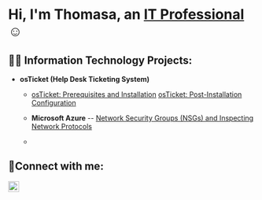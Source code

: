 
<h1>Hi, I'm Thomasa, an <a href="https://linkedin.com/in/Thomasa">IT Professional</a>☺</h1>

<h2>👨‍💻 Information Technology Projects:</h2>

- <b>osTicket (Help Desk Ticketing System)</b>
  - [osTicket: Prerequisites and Installation](https://github.com/Thomasa696/osticket-prereqs)
    [osTicket: Post-Installation Configuration](https://github.com/Thomasa696/post-install-config)

  - <b>Microsoft Azure</b> 
  -- [Network Security Groups (NSGs) and Inspecting Network Protocols](https://github.com/Thomasa696/azure-network-protocols) 
  - 

<h2>🤳Connect with me:</h2>


[<img align="left" alt="Thomase-Horton | LinkedIn" width="22px" src="https://cdn.jsdelivr.net/npm/simple-icons@v3/icons/linkedin.svg" />][linkedin]



[linkedin]: https://linkedin.com/in/Thomase-Horton
